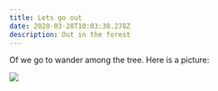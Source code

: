 ```yaml
---
title: Lets go out
date: 2020-03-28T10:03:38.278Z
description: Out in the forest
---
```

Of we go to wander among the tree. Here is a picture:

![](/images/campa_tinnsjon2.png)